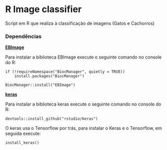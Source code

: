 # R Image classifier

Script em R que realiza à classificação de imagens (Gatos e Cachorros)

### Dependências

[**EBImage**](https://www.bioconductor.org/packages/release/bioc/html/EBImage.html) 

Para instalar a biblioteca EBImage execute o seguinte comando no console do R:

```
if (!requireNamespace("BiocManager", quietly = TRUE))
    install.packages("BiocManager")

BiocManager::install("EBImage")
```

[**keras**](https://keras.rstudio.com/)

Para instalar a biblioteca keras execute o seguinte comando no console do R:

```
devtools::install_github("rstudio/keras")
```

O keras usa o Tensorflow por trás, para instalar o Keras e o Tensorflow, em seguida execute:

```
install_keras()
```

